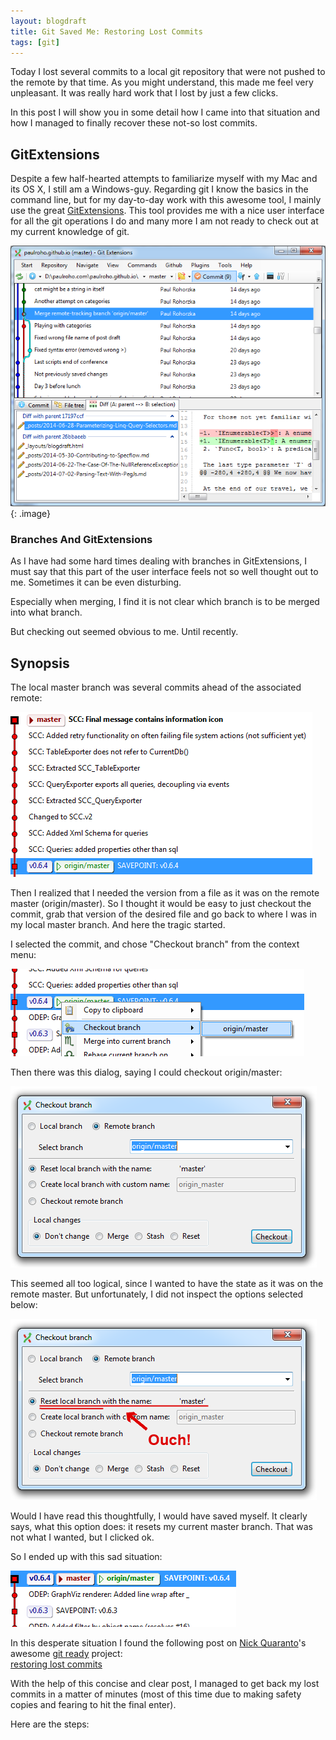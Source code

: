 ```yaml
---
layout: blogdraft
title: Git Saved Me: Restoring Lost Commits
tags: [git]
---
```


Today I lost several commits to a local git repository that were not pushed to the remote by that time. As you might understand, this made me feel very unpleasant. It was really hard work that I lost by just a few clicks.

In this post I will show you in some detail how I came into that situation and how I managed to finally recover these not-so lost commits.

## GitExtensions
Despite a few half-hearted attempts to familiarize myself with my Mac and its OS X, I still am  a Windows-guy. Regarding git I know the basics in the command line, but for my day-to-day work with this awesome tool, I mainly use the great [GitExtensions](https://github.com/gitextensions/gitextensions). This tool provides me with a nice user interface for all the git operations I do and many more I am not ready to check out at my current knowledge of git.

![GitExtension's Main Window](/images/posts/GitRecoverLostCommits/00_GitExt.PNG)
{: .image}

### Branches And GitExtensions
As I have had some hard times dealing with branches in GitExtensions, I must say that this part of the user interface feels not so well thought out to me. Sometimes it can be even disturbing.

Especially when merging, I find it is not clear which branch is to be merged into what branch.

But checking out seemed obvious to me. Until recently.

## Synopsis

The local master branch was several commits ahead of the associated remote:

![The repository as it was before the incident](/images/posts/GitRecoverLostCommits/01_SituationBefore_GitExt.PNG)

Then I realized that I needed the version from a file as it was on the remote master (origin/master). So I thought it would be easy to just checkout the commit, grab that version of the desired file and go back to where I was in my local master branch. And here the tragic started.

I selected the commit, and chose "Checkout branch" from the context menu:

![Checkout context menu](/images/posts/GitRecoverLostCommits/02_CheckoutOriginMasterMenu_GitExt.png)

Then there was this dialog, saying I could checkout origin/master:

![Checkout dialog in GitExtensions](/images/posts/GitRecoverLostCommits/03_CheckoutOriginMasterDialog_GitExt.PNG)

This seemed all too logical, since I wanted to have the state as it was on the remote master. But unfortunately, I did not inspect the options selected below:

![Annotated checkout dialog in GitExtensions](/images/posts/GitRecoverLostCommits/03_CheckoutOriginMasterDialog_GitExtAnnotated.PNG)

Would I have read this thoughtfully, I would have saved myself. It clearly says, what this option does: it resets my current master branch. That was not what I wanted, but I clicked ok.

So I ended up with this sad situation:

![All local commits seem to be lost](/images/posts/GitRecoverLostCommits/04_LostCommits_GitExt.PNG)

In this desperate situation I found the following post on [Nick Quaranto](https://twitter.com/qrush)'s awesome [git ready](http://gitready.com/) project:  
[restoring lost commits](http://gitready.com/advanced/2009/01/17/restoring-lost-commits.html)

With the help of this concise and clear post, I managed to get back my lost commits in a matter of minutes (most of this time due to making safety copies and fearing to hit the final enter).

Here are the steps:
